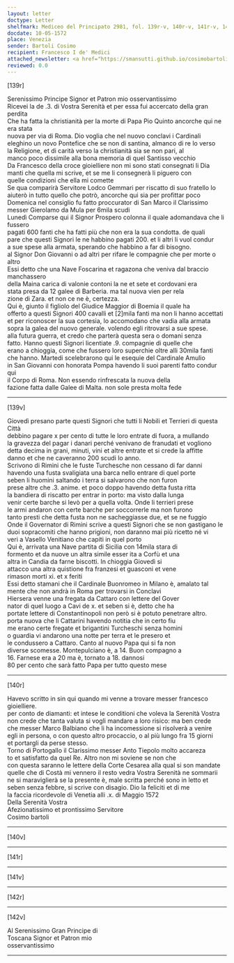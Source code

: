 ```yaml
---
layout: letter
doctype: Letter
shelfmark: Mediceo del Principato 2981, fol. 139r-v, 140r-v, 141r-v, 142r-v
docdate: 10-05-1572
place: Venezia
sender: Bartoli Cosimo
recipient: Francesco I de' Medici
attached_newsletter: <a href="https://smansutti.github.io/cosimobartoli/texts/3081_072/">3081_072</a>
reviewed: 0.0
---
```


[139r]  
  
  
Serenissimo Principe Signor et Patron mio osservantissimo  
Ricevei la de .3. di Vostra Serenità et per essa fui accercato della gran perdita  
Che ha fatta la christianità per la morte di Papa Pio Quinto ancorche qui ne era stata  
nuova per via di Roma. Dio voglia che nel nuovo conclavi i Cardinali  
eleghino un novo Pontefice che se non di santina, almanco di re lo verso  
la Religione, et di carità verso la christianità sia se non pari, al  
manco poco dissimile alla bona memoria di quel Santisso vecchio  
Da Francesco della croce gioielliere non mi sono stati consegnati li Dia  
manti che quella mi scrive, et se me li consegnerà li piguero con  
quelle condizioni che ella mi comette  
Se qua comparirà Servitore Lodco Gemmari per riscatto di suo fratello lo  
aiuterò in tutto quello che potrò, ancorche qui sia per profittar poco  
Domenica nel consiglio fu fatto proccurator di San Marco il Clarissimo  
messer Gierolamo da Mula per 6mila scudi  
Lunedì Comparse qui il Signor Prospero colonna il quale adomandava che li fussero  
pagati 600 fanti che ha fatti più che non era la sua condotta. de quali  
pare che questi Signori le ne habbino pagati 200. et li altri li vuol condur  
a sue spese alla armata, sperando che habbino a far di bisogno.  
al Signor Don Giovanni o ad altri per rifare le compagnie che per morte o altro  
Essi detto che una Nave Foscarina et ragazona che veniva dal braccio  
manchassero  
della Maina carica di valonie contoni la ne et sete et cordovani era  
stata presa da 12 galee di Barberia. ma tal nuova vien per rela  
zione di Zara. et non ce ne è, certezza.  
Qui è, giunto il figliolo del Giudice Maggior di Boemia il quale ha  
offerto a questi Signori 400 cavalli et [2]mila fanti ma non li hanno accettati  
et per riconoscer la sua cortesia, lo accomodano che vadia alla armata  
sopra la galea del nuovo generale. volendo egli ritrovarsi a sue spese.  
alla futura guerra, et credo che parterà questa sera o domani senza  
fatto. Hanno questi Signori licentiate .9. compagnie di quelle che  
erano a chioggia, come che fussero loro superchie oltre alli 30mila fanti  
che hanno. Martedi scelebrarono qui le esequie del Cardinale Amulio  
in San Giovanni con honorata Pompa havendo li suoi parenti fatto condur qui  
il Corpo di Roma. Non essendo rinfrescata la nuova della  
fazione fatta dalle Galee di Malta. non sole presta molta fede  
  
---  

[139v]  
  
  
Giovedì presano parte questi Signori che tutti li Nobili et Terrieri di questa Città  
debbino pagare x per cento di tutte le loro entrate di fuora, a mullando  
la gravezza del pagar i danari perché venivano de franudati et vogliono  
detta decima in grani, minuti, vini et altre entrate et si crede la affitte  
danno et che ne caveranno 200 scudi lo anno.  
Scrivono di Rimini che le fuste Turchesche non cessano di far danni  
havendo una fusta svaligiata una barca nello entrare di quel porte  
seben li huomini saltando i terra si salvarono che non furon  
prese altre che .3. anime. et poco doppo havendo detta fusta ritta  
la bandiera di riscatto per entrar in porto: ma visto dalla lunga  
venir certe barche si levò per a quella volta. Onde li terrieri prese  
le armi andaron con certe barche per soccorrerle ma non furono  
tanto presti che detta fusta non ne sacheggiasse due, et se ne fuggio  
Onde il Governator di Rimini scrive a questi Signori che se non gastigano le  
duoi sopracomiti che hanno prigioni, non daranno mai più ricetto né vi  
veri a Vasello Venitiano che capiti in quel porto  
Qui è, arrivata una Nave partita di Sicilia con 14mila stara di  
formento et da nuove un altra simile esser ita a Corfù et una  
altra in Candia da farne biscotti. In chioggia Giovedì si  
attacco una altra quistione fra franzesi et guasconi et vene  
rimason morti xi. et x feriti  
Essi detto stamani che il Cardinale Buonromeo in Milano è, amalato tal  
mente che non andrà in Roma per trovarsi in Conclavi  
Hiersera venne una fregata da Cattaro con lettere del Gover  
nator di quel luogo a Cavi de x. et seben si è, detto che ha  
portate lettere di Constantinopoli non però si è potuto penetrare altro.  
porta nuova che li Cattarini havendo notitia che in certo fiu  
me erano certe fregate et brigantini Turcheschi senza homini  
o guardia vi andarono una notte per terra et le presero et  
le condussero a Cattaro. Canto al nuovo Papa qui si fa non  
diverse scomesse. Montepulciano è, a 14. Buon compagno a  
16. Farnese era a 20 ma è, tornato a 18. dannosi  
80 per cento che sarà fatto Papa per tutto questo mese  
  
---  

[140r]  
  
  
Havevo scritto in sin qui quando mi venne a trovare messer francesco gioielliere.  
per conto de diamanti: et intese le conditioni che voleva la Serenità Vostra  
non crede che tanta valuta si vogli mandare a loro risico: ma ben crede  
che messer Marco Balbiano che li ha incomessione si risolverà a venire  
egli in persona, o con questo altro procaccio, o al più lungo fra 15 giorni  
et portargli da perse stesso.  
Torno di Portogallo il Clarissimo messer Anto Tiepolo molto accareza  
to et satisfatto da quel Re. Altro non mi soviene se non che  
con questa saranno le lettere della Corte Cesarea alla qual si son mandate  
quelle che di Costà mi vennero il resto vedra Vostra Serenità ne sommarii  
ne si maraviglierà se la presente è, male scritta perché sono in letto et  
seben senza febbre, si scrive con disagio. Dio la feliciti et di me  
la faccia ricordevole di Venetia alli .x. di Maggio 1572  
Della Serenità Vostra  
Afezionatissimo et prontissimo Servitore  
Cosimo bartoli  
  
---  

[140v]  
  
  
  
---  

[141r]  
  
  
  
---  

[141v]  
  
  
  
---  

[142r]  
  
  
  
---  

[142v]  
  
  
Al Serenissimo Gran Principe di  
Toscana Signor et Patron mio  
osservantissimo  
  
---  

